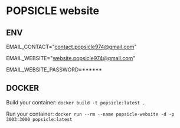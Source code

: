 # POPSICLE website

## ENV

EMAIL_CONTACT="contact.popsicle974@gmail.com"

EMAIL_WEBSITE="website.popsicle974@gmail.com"

EMAIL_WEBSITE_PASSWORD=\*\*\*\*\*\*

## DOCKER

Build your container: `docker build -t popsicle:latest .`

Run your container: `docker run --rm --name popsicle-website -d -p 3003:3000 popsicle:latest`
